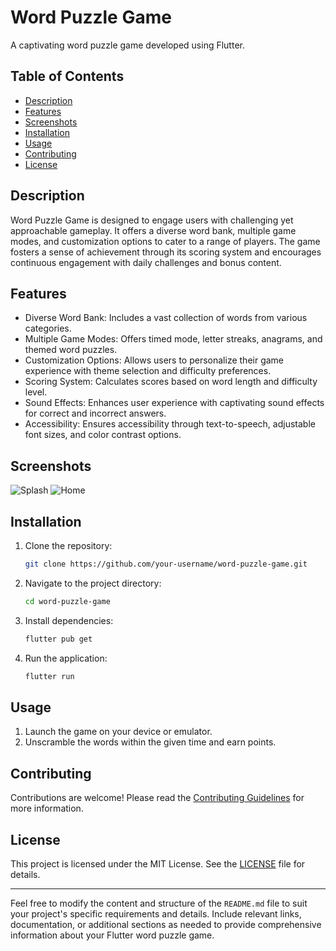 # Word Puzzle Game

A captivating word puzzle game developed using Flutter.

## Table of Contents

- [Description](#description)
- [Features](#features)
- [Screenshots](#screenshots)
- [Installation](#installation)
- [Usage](#usage)
- [Contributing](#contributing)
- [License](#license)

## Description

Word Puzzle Game is designed to engage users with challenging yet approachable gameplay. It offers a diverse word bank, multiple game modes, and customization options to cater to a range of players. The game fosters a sense of achievement through its scoring system and encourages continuous engagement with daily challenges and bonus content.

## Features

- Diverse Word Bank: Includes a vast collection of words from various categories.
- Multiple Game Modes: Offers timed mode, letter streaks, anagrams, and themed word puzzles.
- Customization Options: Allows users to personalize their game experience with theme selection and difficulty preferences.
- Scoring System: Calculates scores based on word length and difficulty level.
- Sound Effects: Enhances user experience with captivating sound effects for correct and incorrect answers.
- Accessibility: Ensures accessibility through text-to-speech, adjustable font sizes, and color contrast options.

## Screenshots

![Splash]()
![Home]()

## Installation

1. Clone the repository:

   ```bash
   git clone https://github.com/your-username/word-puzzle-game.git
   ```

2. Navigate to the project directory:

   ```bash
   cd word-puzzle-game
   ```

3. Install dependencies:

   ```bash
   flutter pub get
   ```

4. Run the application:

   ```bash
   flutter run
   ```

## Usage

1. Launch the game on your device or emulator.
2. Unscramble the words within the given time and earn points.


## Contributing

Contributions are welcome! Please read the [Contributing Guidelines](CONTRIBUTING.md) for more information.

## License

This project is licensed under the MIT License. See the [LICENSE](LICENSE) file for details.

---

Feel free to modify the content and structure of the `README.md` file to suit your project's specific requirements and details. Include relevant links, documentation, or additional sections as needed to provide comprehensive information about your Flutter word puzzle game.
